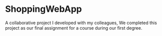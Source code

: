 # ShoppingWebApp
A collaborative project I developed with my colleagues, We completed this project as our final assignment for a course during our first degree.
